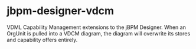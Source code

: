 jbpm-designer-vdcm
====================

VDML Capability Management extensions to the jBPM Designer.
When an OrgUnit is pulled into a VDCM diagram, the diagram will overwrite its stores and capability offers entirely.
